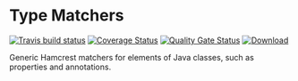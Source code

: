 # Type Matchers

[![Travis build status](https://travis-ci.org/iteratoruk/iterator-type-matchers.svg?branch=master)](https://travis-ci.org/iteratoruk/iterator-type-matchers)
[![Coverage Status](https://coveralls.io/repos/github/iteratoruk/iterator-type-matchers/badge.svg?branch=master)](https://coveralls.io/github/iteratoruk/iterator-type-matchers?branch=master)
[![Quality Gate Status](https://sonarcloud.io/api/project_badges/measure?project=iteratoruk_iterator-type-matchers&metric=alert_status)](https://sonarcloud.io/dashboard?id=iteratoruk_iterator-type-matchers)
[![Download](https://api.bintray.com/packages/iteratoruk/maven/iterator-type-matchers/images/download.svg) ](https://bintray.com/iteratoruk/maven/iterator-type-matchers/_latestVersion)

Generic Hamcrest matchers for elements of Java classes, such as properties and annotations.